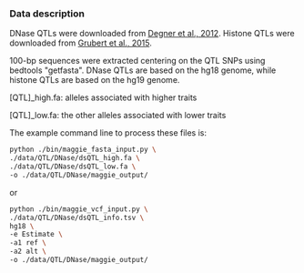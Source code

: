 ### Data description
DNase QTLs were downloaded from [Degner et al., 2012](https://doi:10.1038/nature10808). Histone QTLs were downloaded from [Grubert et al., 2015](http://dx.doi.org/10.1016/j.cell.2015.07.048). 

100-bp sequences were extracted centering on the QTL SNPs using bedtools "getfasta". DNase QTLs are based on the hg18 genome, while histone QTLs are based on the hg19 genome. 

\[QTL\]\_high.fa: alleles associated with higher traits

\[QTL\]\_low.fa: the other alleles associated with lower traits

The example command line to process these files is:
```bash
python ./bin/maggie_fasta_input.py \
./data/QTL/DNase/dsQTL_high.fa \
./data/QTL/DNase/dsQTL_low.fa \
-o ./data/QTL/DNase/maggie_output/
```
or
```bash
python ./bin/maggie_vcf_input.py \
./data/QTL/DNase/dsQTL_info.tsv \
hg18 \
-e Estimate \
-a1 ref \
-a2 alt \
-o ./data/QTL/DNase/maggie_output/
```
